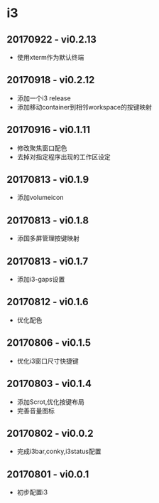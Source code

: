 
# i3

## 20170922 - vi0.2.13
 - 使用xterm作为默认终端

## 20170918 - vi0.2.12
 - 添加一个i3 release
 - 添加移动container到相邻workspace的按键映射

## 20170916 - vi0.1.11
 - 修改聚焦窗口配色
 - 去掉对指定程序出现的工作区设定

## 20170813 - vi0.1.9
 - 添加volumeicon

## 20170813 - vi0.1.8
 - 添国多屏管理按键映射

## 20170813 - vi0.1.7
 - 添加i3-gaps设置

## 20170812 - vi0.1.6
 - 优化配色

## 20170806 - vi0.1.5
 - 优化i3窗口尺寸快捷键 

## 20170803 - vi0.1.4
 - 添加Scrot,优化按键布局
 - 完善音量图标

## 20170802 - vi0.0.2
 - 完成i3bar,conky,i3status配置

## 20170801 - vi0.0.1
 - 初步配置i3
